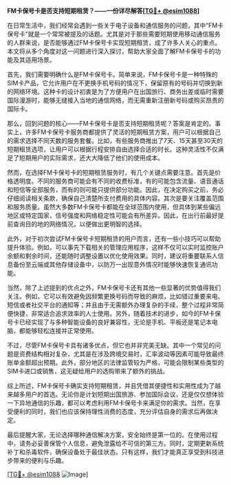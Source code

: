 **FM卡保号卡是否支持短期租赁？——一份详尽解答[[TG💪+ @esim1088](https://t.me/s/esim1088)]**

在日常生活中，我们经常会遇到一些关于电子设备和通信服务的问题，其中“FM卡保号卡”就是一个常常被提及的话题。尤其是对于那些需要短期使用移动通信服务的人群来说，是否能够通过FM卡保号卡实现短期租赁，成了许多人关心的重点。本文将从多个角度对这一问题进行深入探讨，帮助大家全面了解FM卡保号卡的功能及其适用场景。

首先，我们需要明确什么是FM卡保号卡。简单来说，FM卡保号卡是一种特殊的SIM卡产品，它允许用户在不更换手机号码的情况下，保留原有的号码并切换到新的网络环境。这种卡的设计初衷是为了方便用户在出国旅行、商务出差或临时需要国际漫游时，能够无缝接入当地的通信网络，而无需重新注册新号码或购买昂贵的国际卡。

那么，回到问题的核心——FM卡保号卡是否支持短期租赁呢？答案是肯定的。事实上，许多FM卡保号卡服务商都提供了灵活的短期租赁方案，用户可以根据自己的需求选择不同天数的服务套餐。比如，有些服务商推出了7天、15天甚至30天的短期租赁选项，让用户可以根据行程安排自由选择合适的时长。这种灵活性不仅满足了短期用户的实际需求，还大大降低了他们的使用成本。

然而，在选择FM卡保号卡的短期租赁服务时，有几个关键点需要注意。首先是价格透明度。不同的服务商可能会有不同的收费标准，有的可能包含流量、语音通话和短信等全部服务，而有的则可能只提供部分功能。因此，在决定购买之前，务必仔细阅读相关条款，确保自己清楚所支付费用的具体内容。其次是要关注覆盖范围和服务质量。虽然大多数FM卡保号卡都能在全球范围内使用，但具体到某些偏远地区或特定国家，信号强度和网络稳定性可能会有所差异。因此，在出行前最好提前查询目的地的网络情况，以便做出更明智的选择。

此外，对于初次尝试FM卡保号卡短期租赁的用户而言，还有一些小技巧可以帮助提升体验。例如，可以事先下载相关的管理应用程序，这样不仅可以实时监控账户余额和剩余时间，还能随时调整设置以优化使用效果。同时，建议将重要联系人信息备份至云端或其他存储设备中，以防万一出现意外情况时能够快速恢复通讯功能。

当然，除了上述提到的优点之外，FM卡保号卡还有其他一些显著的优势值得我们关注。例如，它可以有效避免因频繁更换号码而导致的麻烦，比如错过重要来电、短信或者社交平台的通知等；并且由于无需额外办理复杂的手续，整个过程非常简便快捷，非常适合追求效率的人士使用。另外，随着技术的进步，如今的FM卡保号卡已经实现了与多种智能设备的良好兼容性，无论是手机、平板还是笔记本电脑，都能够轻松连接并正常使用。

不过，尽管FM卡保号卡具有诸多优点，但它也并非完美无缺。其中一个常见的问题是资费结构相对复杂，尤其是在涉及跨境交易时，汇率波动等因素可能导致最终账单金额超出预期。此外，部分地区的法律监管较为严格，可能会限制某些类型的SIM卡进口或销售，这无疑给用户的选购带来了额外的挑战。

综上所述，FM卡保号卡确实支持短期租赁，并且凭借其便捷性和实用性成为了越来越多用户的首选。无论你是计划短期出国旅游、参加国际会议，还是仅仅想体验一下异地通信的乐趣，都可以考虑利用FM卡保号卡来满足你的需求。当然，在享受便利的同时，我们也应该保持理性消费的态度，充分评估自身的需求后再做决定。

最后提醒大家，无论选择哪种通信解决方案，安全始终是第一位的。在使用过程中，请务必妥善保管个人信息，避免泄露给不可信的第三方。同时，定期更新系统补丁和杀毒软件，确保设备处于最佳状态。只有这样，我们才能真正享受到科技进步带来的便利与乐趣。

[[TG💪+ @esim1088](https://t.me/s/esim1088) ![Image](https://i.postimg.cc/4NQfJmqS/Snipaste-2025-05-13-00-14-12.png)]